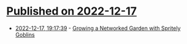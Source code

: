 # [Published on 2022-12-17](index.md)

* [2022-12-17, 19:17:39](https://news.ycombinator.com/item?id=34031136) - [Growing a Networked Garden with Spritely Goblins](https://spritely.institute/news/growing-a-networked-garden-with-spritely-goblins.html)
